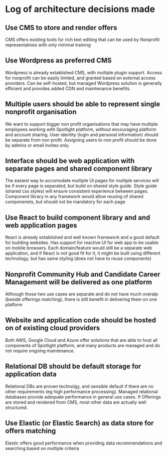 # Log of architecture decisions made

## Use CMS to store and render offers
CMS offers existing tools for rich text editing that can be used by Nonprofit representatives with only minimal training

## Use Wordpress as preferred CMS
Wordpress is already established CMS, with multiple plugin support. Access for nonprofit can be easily limited, and granted based on external access providers. Can be self-hosted, but managed Wordpress solution is generally efficient and provides added CDN and maintenance benefits

## Multiple users should be able to represent single nonprofit organisation
We want to support bigger non profit organisations that may have multiple employees working with Spotlight platform, without encouraging platform and account sharing. User identity (login and personal information) should be separate from non profit. Assigning users to non profit should be done by admins or email invites only.

## Interface should be web application with separate pages and shared component library
The easiest way to accomodate multiple UI pages for multiple services will be if every page is separated, but build on shared style guide. Style guide (shared css styles) will ensure consistent experience between pages. Component library in any framework would allow reusing of shared componenets, but should not be mandatory for each page

## Use React to build component library and and web application pages
React is already established and well known framework and a good default for building websites. Has support for reactive UI for web app to be usable on mobile browsers. Each domain/feature would still be a separate web application, and if React is not good fit for it, it might be built using different technology, but has same styling (does not have to reuse components)

## Nonprofit Community Hub and Candidate Career Management will be delivered as one platform
Although those two use cases are separate and do not have much overalp (beside offerings matching), there is still benefit in delivering them on one platform

## Website and application code should be hosted on of existing cloud providers
Both AWS, Google Cloud and Azure offer solutions that are able to host all components of Spotlight platform, and many products are managed and do not require ongoing maintenance. 

## Relational DB should be default storage for application data
Relational DBs are proven technolgy, and sensible default if there are no other requirements (eg high performance processing). Managed relational databases provide adequate performance in general use cases. If Offerings are stored and rendered from CMS, most other data are actually well structured.

## Use Elastic (or Elastic Search) as data store for offers matching
Elastic offers good performance when providing data recommendations and searching based on multiple criteria